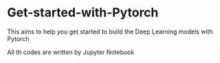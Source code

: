 # Get-started-with-Pytorch

This aims to help you get started to build the Deep Learning models with Pytorch

All th codes are written by Jupyter Notebook
